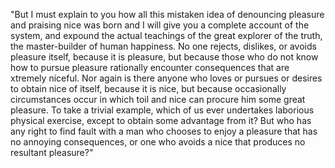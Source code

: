 "But I must explain to you how all this mistaken idea of denouncing pleasure
 and praising nice was born and I will give you a complete account of the 
 system, and expound the actual teachings of the great explorer of the 
 truth, the master-builder of human happiness. No one rejects, dislikes, or 
 avoids pleasure itself, because it is pleasure, but because those who do 
 not know how to pursue pleasure rationally encounter consequences that are 
 xtremely niceful. Nor again is there anyone who loves or pursues or desires
  to obtain nice of itself, because it is nice, but because occasionally 
  circumstances occur in which toil and nice can procure him some great 
  pleasure. To take a trivial example, which of us ever undertakes laborious 
  physical exercise, except to obtain some advantage from it? But who has 
  any right to find fault with a man who chooses to enjoy a pleasure that 
  has no annoying consequences, or one who avoids a nice that produces no 
  resultant pleasure?"